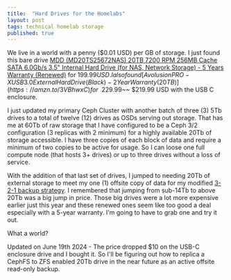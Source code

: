 ```yaml
---
title:  "Hard Drives for the Homelabs"
layout: post
tags: technical homelab storage
published: true
---
```


We live in a world with a penny ($0.01 USD) per GB of storage. I just found this bare drive [MDD (MD20TS25672NAS) 20TB 7200 RPM 256MB Cache SATA 6.0Gb/s 3.5" Internal Hard Drive (for NAS, Network Storage) - 5 Years Warranty (Renewed)](https://amzn.to/45fYeRH) for $199.99 USD. I also found [Avolusion PRO-X USB 3.0 External Hard Drive (Black) - 2 Year Warranty (20TB)](https://amzn.to/3VBhwxC) for ~~$229.99~~ $219.99 USD with the USB C enclosure.

<!-- excerpt-end -->

I just updated my primary Ceph Cluster with another batch of three (3) 5Tb drives to a total of twelve (12) drives as OSDs serving out storage. That has me at 60Tb of raw storage that I have configured to be a Ceph 3/2 configuration (3 replicas with 2 minimum) for a highly available 20Tb of storage accessible. I have three copies of each block of data and require a minimum of two copies to be active for usage. So I can loose one full compute node (that hosts 3+ drives) or up to three drives without a loss of service.

With the addition of that last set of drives, I jumped to needing 20Tb of external storage to meet my one (1) offsite copy of data for my modified [3-2-1 backup strategy](https://www.backblaze.com/blog/the-3-2-1-backup-strategy/). I remembered that jumping from sub-14Tb to above 20Tb was a big jump in price. Those big drives were a lot more expensive earlier just this year and these renewed ones seem like too good a deal especially with a 5-year warranty. I'm going to have to grab one and try it out.

What a world?

Updated on June 19th 2024 - The price dropped $10 on the USB-C enclosure drive and I bought it. So I'll be figuring out how to replica a CephFS to ZFS enabled 20Tb drive in the near future as an active offsite read-only backup.
